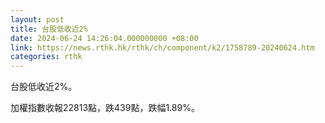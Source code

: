 ```yaml
---
layout: post
title: 台股低收近2%
date: 2024-06-24 14:26:04.000000000 +08:00
link: https://news.rthk.hk/rthk/ch/component/k2/1758789-20240624.htm
categories: rthk
---
```


台股低收近2%。

加權指數收報22813點，跌439點，跌幅1.89%。

